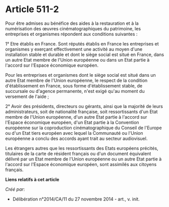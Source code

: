 # Article 511-2

Pour être admises au bénéfice des aides à la restauration et à la numérisation des œuvres cinématographiques du patrimoine,
les entreprises et organismes répondent aux conditions suivantes : 

1° Etre établis en France. Sont réputés établis en France les entreprises et organismes y exerçant effectivement une activité
au moyen d'une installation stable et durable et dont le siège social est situé en France, dans un autre Etat membre de
l'Union européenne ou dans un Etat partie à l'accord sur l'Espace économique européen. 

Pour les entreprises et organismes dont le siège social est situé dans un autre Etat membre de l'Union européenne, le respect
de la condition d'établissement en France, sous forme d'établissement stable, de succursale ou d'agence permanente, n'est
exigé qu'au moment du versement de l'aide ; 

2° Avoir des présidents, directeurs ou gérants, ainsi que la majorité de leurs administrateurs, soit de nationalité
française, soit ressortissants d'un Etat membre de l'Union européenne, d'un autre Etat partie à l'accord sur l'Espace
économique européen, d'un Etat partie à la Convention européenne sur la coproduction cinématographique du Conseil de l'Europe
ou d'un Etat tiers européen avec lequel la Communauté ou l'Union européenne a conclu des accords ayant trait au secteur
audiovisuel. 

Les étrangers autres que les ressortissants des Etats européens précités, titulaires de la carte de résident français ou d'un
document équivalent délivré par un Etat membre de l'Union européenne ou un autre Etat partie à l'accord sur l'Espace
économique européen, sont assimilés aux citoyens français.

**Liens relatifs à cet article**

_Créé par_:

  - Délibération n°2014/CA/11 du 27 novembre 2014 - art., v. init.
